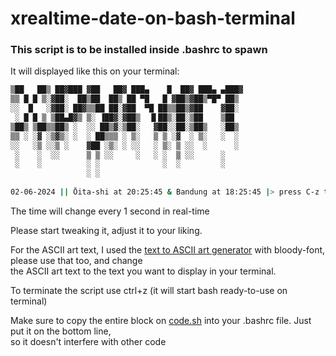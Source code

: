 # xrealtime-date-on-bash-terminal
### This script is to be installed inside .bashrc to spawn

It will displayed like this on your terminal:

```bash
▒██   ██▒ ██▓███ ▓██   ██▓ ███▄    █  ██▓ ███▄ ▄███▓
▒▒ █ █ ▒░▓██░  ██▒██  ██▒ ██ ▀█   █ ▓██▒▓██▒▀█▀ ██▒
░░  █   ░▓██░ ██▓▒▒██ ██░▓██  ▀█ ██▒▒██▒▓██    ▓██░
 ░ █ █ ▒ ▒██▄█▓▒ ▒░ ▐██▓░▓██▒  ▐▌██▒░██░▒██    ▒██
▒██▒ ▒██▒▒██▒ ░  ░░ ██▒▓░▒██░   ▓██░░██░▒██▒   ░██▒
▒▒ ░ ░▓ ░▒▓▒░ ░  ░ ██▒▒▒ ░ ▒░   ▒ ▒ ░▓  ░ ▒░   ░  ░
░░   ░▒ ░░▒ ░    ▓██ ░▒░ ░ ░░   ░ ▒░ ▒ ░░  ░      ░
 ░    ░  ░░      ▒ ▒ ░░     ░   ░ ░  ▒ ░░      ░
 ░    ░          ░ ░              ░  ░         ░
                 ░ ░
    
02-06-2024 || Ōita-shi at 20:25:45 & Bandung at 18:25:45 |> press C-z to start
```

The time will change every 1 second in real-time<br>

Please start tweaking it, adjust it to your liking.<br>

For the ASCII art text, I used the [text to ASCII art generator](https://patorjk.com/software/taag/#p=display&f=Graffiti&t=Type%20Something%20) with bloody-font, please use that too, and change<br>
the ASCII art text to the text you want to display in your terminal.<br>

To terminate the script use ctrl+z (it will start bash ready-to-use on terminal)

Make sure to copy the entire block on [code.sh](code.sh) into your .bashrc file. Just put it on the bottom line,<br>
so it doesn't interfere with other code<br>
